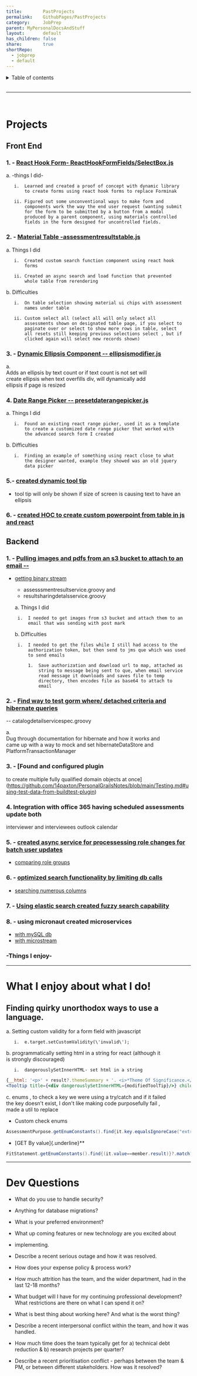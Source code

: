 ```yaml
---
title:        PastProjects  
permalink:    GithubPages/PastProjects  
category:     JobPrep
parent: MyPersonalDocsAndStuff
layout:       default  
has_children: false  
share:        true  
shortRepo:  
  - jobprep  
  - default  
---
```

  
<details markdown="block">          
<summary>          
Table of contents          
</summary>          
{: .text-delta }          
1. TOC          
{:toc}          
</details>          
  
<br/>          
  
***          
  
<br/>          
  
# Projects  
  
## Front End  
  
### 1. - [React Hook Form- ReactHookFormFields/SelectBox.js](https://github.com/14paxton/ReactHookFormDynamicComponents)  
  
a. -things I did-  
  
       i.  Learned and created a proof of concept with dynamic library        
           to create forms using react hook forms to replace Forminak        
        
       ii. Figured out some unconventional ways to make form and        
           components work the way the end user request (wanting submit        
           for the form to be submitted by a button from a modal        
           produced by a parent component, using materials controlled        
           fields in the form designed for uncontrolled fields.        
  
### 2. - [Material Table -assessmentresultstable.js](https://github.com/14paxton/TableWithAsyncCall)  
  
a. Things I did  
  
       i.  Created custom search function component using react hook        
           forms        
        
       ii. Created an async search and load function that prevented        
           whole table from rerendering        
  
b. Difficulties  
  
       i.  On table selection showing material ui chips with assessment        
           names under table        
        
       ii. Custom select all (select all will only select all        
           assessments shown on designated table page, if you select to        
           paginate over or select to show more rows in table, select        
           all resets still keeping previous selections select , but if        
           clicked again will select new records shown)        
  
### 3. - [Dynamic Ellipsis Component -- ellipsismodifier.js](https://github.com/14paxton/DynamicEllipsis)  
  
a.    
Adds an ellipsis by text count or if text count is not set will        
create ellipsis when text overfills div, will dynamically add        
ellipsis if page is resized  
  
### 4. [Date Range Picker -- presetdaterangepicker.js](https://github.com/14paxton/DateRangePicker)  
  
a. Things I did  
  
       i.  Found an existing react range picker, used it as a template        
           to create a customized date range picker that worked with        
           the advanced search form I created        
  
b. Difficulties  
  
       i.  Finding an example of something using react close to what        
           the designer wanted, example they showed was an old jquery        
           data picker        
  
### 5.- [ created dynamic tool tip ](https://gist.github.com/14paxton/9c745874ec384add89c1908c73832594)  
  
- tool tip will only be shown if size of screen is causing text to have an ellipsis  
  
### 6. - [created HOC to create custom powerpoint from table in js and react](https://github.com/14paxton/TableToPowerPoint)  
  
## Backend  
  
### 1. - [Pulling images and pdfs from an s3 bucket to attach to an email --](https://gist.github.com/14paxton/1fa8f703b708b9488408c9217a83b3a9)  
  
- [getting binary stream](https://gist.github.com/14paxton/58da1e0c108fa527c5ec1a770eefa683)  
    - assesssmentresultservice.groovy and  
    - resultsharingdetalsservice.groovy  
  
  a. Things I did  
  
       i.  I needed to get images from s3 bucket and attach them to an        
           email that was sending with post mark        
  
  b. Difficulties  
  
       i.  I needed to get the files while I still had access to the        
           authorization token, but then send to jms que which was used        
           to send emails        
  
           1.  Save authorization and download url to map, attached as        
               string to message being sent to que, when email service        
               read message it downloads and saves file to temp        
               directory, then encodes file as base64 to attach to        
               email        
  
### 2. - [Find way to test gorm where/ detached criteria and hibernate queries](https://github.com/14paxton/PersonalGrailsNotes/blob/main/Testing.md#mocking-hibernate-used-to-test-methods-using-where-queriers--detached-criteria--criteria-builder)  
  
-- catalogdetailservicespec.groovy  
  
a.    
Dug through documentation for hibernate and how it works and        
came up with a way to mock and set hibernateDataStore and        
PlatformTransactionManager  
  
### 3. - [Found and configured plugin  
  
to create multiple fully qualified domain objects at once](https://github.com/14paxton/PersonalGrailsNotes/blob/main/Testing.md#using-test-data-from-buildtest-plugin)  
  
### 4. Integration with office 365 having scheduled assessments update both  
  
interviewer and interviewees outlook calendar  
  
### 5. - [created async service for processessing role changes for batch user updates](https://gist.github.com/14paxton/ef4f6e91fa7fa44015c41f26a1caf3ae)  
  
- [comparing role groups](https://gist.github.com/14paxton/b7ff93091f4db71beffb0a37140fa0f2)  
  
### 6. - [optimized search functionality by limiting db calls](https://gist.github.com/14paxton/b5a8d600dc4066010b4067bd8968f613)  
  
- [searching numerous columns](https://gist.github.com/14paxton/e72c14086f5d9a6a0c58dc8463b93561)  
  
### 7. - [Using elastic search created fuzzy search capability](https://github.com/14paxton/PersonalGrailsNotes/blob/main/ElasticSearch.md)  
  
### 8. - using micronaut created microservices  
  
- [with mySQL db](https://github.com/14paxton/micronaut_mysql_hibernate)  
- [with microstream](https://github.com/14paxton/micronaut_microstream)  
  
### -Things I enjoy-  
  
        
---    
  
# What I enjoy about what I do!  
  
## Finding quirky unorthodox ways to use a language.  
  
a. Setting custom validity for a form field with javascript  
  
       i.  e.target.setCustomValidity(\'invalid\');        
  
b. programmatically setting html in a string for react (although it        
is strongly discouraged)  
  
       i.  dangerouslySetInnerHTML- set html in a string        
  
```jsx        
{__html: '<p>' + result?.themeSummary + '. <i>*Theme Of Significance.</i></p>'}  
<Tooltip title={<div dangerouslySetInnerHTML={modifiedToolTip}/>} childrenDisplayStyle="inline">        
```        
  
c. enums , to check a key we were using a try/catch and if it failed        
the key doesn't exist, I don't like making code purposefully fail ,        
made a util to replace  
  
- Custom check enums  
  
```java        
AssessmentPurpose.getEnumConstants().find{it.key.equalsIgnoreCase("extrn")}?.value        
```        
  
- [GET By value]{.underline}**  
  
```java        
FitStatement.getEnumConstants().find{(it.value==member.result)}?.match?:member.result        
```        
  
        
---    
  
# Dev Questions  
  
- What do you use to handle security?  
  
- Anything for database migrations?  
  
- What is your preferred environment?  
  
- What up coming features or new technology are you excited about  
  
- implementing.  
  
- Describe a recent serious outage and how it was resolved.  
  
- How does your expense policy & process work?  
  
- How much attrition has the team, and the wider department, had in the last 12-18 months?  
  
- What budget will I have for my continuing professional development? What restrictions are there on what I can spend it on?  
  
- What is best thing about working here? And what is the worst thing?  
  
- Describe a recent interpersonal conflict within the team, and how it was handled.  
  
- How much time does the team typically get for a) technical debt reduction & b) research projects per quarter?  
  
- Describe a recent prioritisation conflict - perhaps between the team & PM, or between different stakeholders. How was it resolved?    